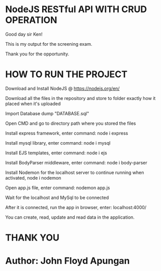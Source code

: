 # NodeJS RESTful API WITH CRUD OPERATION

Good day sir Ken!

This is my output for the screening exam.

Thank you for the opportunity.

# HOW TO RUN THE PROJECT

 Download and Install NodeJS @ https://nodejs.org/en/
 
 Download all the files in the repository and store to folder exactly how it placed when it's uploaded
 
 Import Database dump "DATABASE.sql"
 
 Open CMD and go to directory path where you stored the files
 
 Install express framework, enter command: node i express
 
 Install mysql library, enter command: node i mysql
 
 Install EJS templates, enter command: node i ejs
 
 Install BodyParser middleware, enter command: node i body-parser
 
 Install Nodemon for the localhost server to continue running when activated, node i nodemon
 
 Open app.js file, enter command: nodemon app.js
 
 Wait for the localhost and MySql to be connected
 
 After it is connected, run the app in browser, enter: localhost:4000/
 
 You can create, read, update and read data in the application.
 
 
 # THANK YOU 
 # Author: John Floyd Apungan
 

